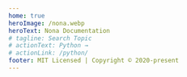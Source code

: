 ```yaml
---
home: true
heroImage: /nona.webp
heroText: Nona Documentation
# tagline: Search Topic
# actionText: Python →
# actionLink: /python/
footer: MIT Licensed | Copyright © 2020-present
---
```


<LanguageSearch />
